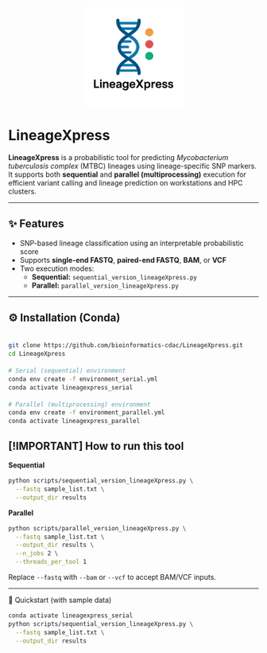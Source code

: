 <p align="center">
  <img src="https://raw.githubusercontent.com/bioinformatics-cdac/LineageXpress/master/assets/lineageXpress.png" 
       alt="LineageXpress Logo" width="200"/>
</p>

# LineageXpress

**LineageXpress** is a probabilistic tool for predicting *Mycobacterium tuberculosis complex* (MTBC) lineages using lineage-specific SNP markers.  
It supports both **sequential** and **parallel (multiprocessing)** execution for efficient variant calling and lineage prediction on workstations and HPC clusters.

---

## ✨ Features
- SNP-based lineage classification using an interpretable probabilistic score
- Supports **single-end FASTQ**, **paired-end FASTQ**, **BAM**, or **VCF**
- Two execution modes:
  - **Sequential:** `sequential_version_lineageXpress.py`
  - **Parallel:** `parallel_version_lineageXpress.py`

---

## ⚙️ Installation (Conda)

```bash

git clone https://github.com/bioinformatics-cdac/LineageXpress.git
cd LineageXpress

# Serial (sequential) environment
conda env create -f environment_serial.yml
conda activate lineagexpress_serial

# Parallel (multiprocessing) environment
conda env create -f environment_parallel.yml
conda activate lineagexpress_parallel

```

## [!IMPORTANT] How to run this tool

 **Sequential**
 ```bash
 python scripts/sequential_version_lineageXpress.py \
   --fastq sample_list.txt \
   --output_dir results
 ```

 **Parallel**
 ```bash
 python scripts/parallel_version_lineageXpress.py \
   --fastq sample_list.txt \
   --output_dir results \
   --n_jobs 2 \
   --threads_per_tool 1
 ```
 Replace `--fastq` with `--bam` or `--vcf` to accept BAM/VCF inputs.

---

 🚀 Quickstart (with sample data)

 ```bash
 conda activate lineagexpress_serial
 python scripts/sequential_version_lineageXpress.py \
   --fastq sample_list.txt \
   --output_dir results
 ```

























